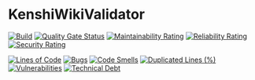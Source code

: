 # KenshiWikiValidator
[![Build](https://github.com/adwitkow/KenshiWikiValidator/actions/workflows/build.yml/badge.svg?branch=master)](https://github.com/adwitkow/KenshiWikiValidator/actions/workflows/build.yml)
[![Quality Gate Status](https://sonarcloud.io/api/project_badges/measure?project=adwitkow_KenshiWikiValidator&metric=alert_status)](https://sonarcloud.io/summary/new_code?id=adwitkow_KenshiWikiValidator)
[![Maintainability Rating](https://sonarcloud.io/api/project_badges/measure?project=adwitkow_KenshiWikiValidator&metric=sqale_rating)](https://sonarcloud.io/summary/new_code?id=adwitkow_KenshiWikiValidator)
[![Reliability Rating](https://sonarcloud.io/api/project_badges/measure?project=adwitkow_KenshiWikiValidator&metric=reliability_rating)](https://sonarcloud.io/summary/new_code?id=adwitkow_KenshiWikiValidator)
[![Security Rating](https://sonarcloud.io/api/project_badges/measure?project=adwitkow_KenshiWikiValidator&metric=security_rating)](https://sonarcloud.io/summary/new_code?id=adwitkow_KenshiWikiValidator)

[![Lines of Code](https://sonarcloud.io/api/project_badges/measure?project=adwitkow_KenshiWikiValidator&metric=ncloc)](https://sonarcloud.io/summary/new_code?id=adwitkow_KenshiWikiValidator)
[![Bugs](https://sonarcloud.io/api/project_badges/measure?project=adwitkow_KenshiWikiValidator&metric=bugs)](https://sonarcloud.io/summary/new_code?id=adwitkow_KenshiWikiValidator)
[![Code Smells](https://sonarcloud.io/api/project_badges/measure?project=adwitkow_KenshiWikiValidator&metric=code_smells)](https://sonarcloud.io/summary/new_code?id=adwitkow_KenshiWikiValidator)
[![Duplicated Lines (%)](https://sonarcloud.io/api/project_badges/measure?project=adwitkow_KenshiWikiValidator&metric=duplicated_lines_density)](https://sonarcloud.io/summary/new_code?id=adwitkow_KenshiWikiValidator)
[![Vulnerabilities](https://sonarcloud.io/api/project_badges/measure?project=adwitkow_KenshiWikiValidator&metric=vulnerabilities)](https://sonarcloud.io/summary/new_code?id=adwitkow_KenshiWikiValidator)
[![Technical Debt](https://sonarcloud.io/api/project_badges/measure?project=adwitkow_KenshiWikiValidator&metric=sqale_index)](https://sonarcloud.io/summary/new_code?id=adwitkow_KenshiWikiValidator)
